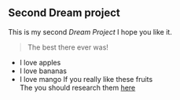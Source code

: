 ## Second Dream project
This is my second _Dream Project_
I hope you like it.
>The best there ever was!
* I love apples
* I love bananas
* I love mango
If you really like these fruits  
The you should research them [here](www.google.com)

